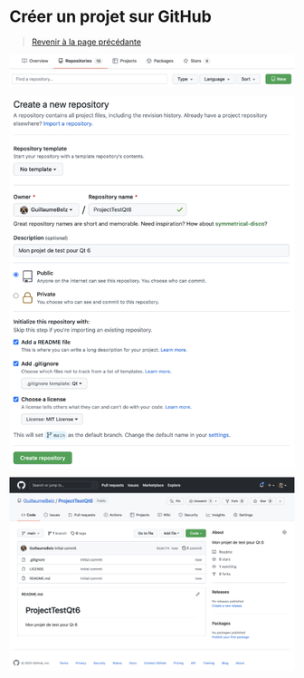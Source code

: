 
# Créer un projet sur GitHub

> [Revenir à la page précédante](README.md)

![Page d'acceuil](images/qtc_16.png)

![Page d'acceuil](images/qtc_17.png)

![Page d'acceuil](images/qtc_18.png)
